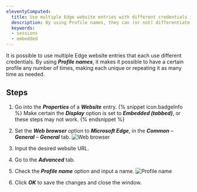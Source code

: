 ```yaml
---
eleventyComputed:
  title: Use multiple Edge website entries with different credentials in {{ en.RDM }}
  description: By using Profile names, they can (or not) differentiate between each entry
  keywords:
  - sessions
  - embedded
---
```

It is possible to use multiple Edge website entries that each use different credentials. By using ***Profile names***, it makes it possible to have a certain profile any number of times, making each unique or repeating it as many time as needed.

## Steps
1. Go into the ***Properties*** of a ***Website*** entry.
{% snippet icon.badgeInfo %}
Make certain the ***Display*** option is set to ***Embedded (tabbed)***, or these steps may not work.
{% endsnippet %}

2. Set the ***Web browser*** option to ***Microsoft Edge***, in the ***Common*** – ***General*** – ***General*** tab.
![Web browser](https://cdnweb.devolutions.net/docs/en/kb/KB0060.png)
1. Input the desired website URL.
1. Go to the ***Advanced*** tab.
1. Check the ***Profile name*** option and input a name.
![Profile name](https://cdnweb.devolutions.net/docs/en/kb/KB0061.png)
1. Click ***OK*** to save the changes and close the window.
